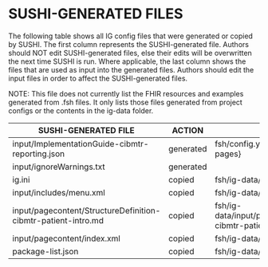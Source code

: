 # SUSHI-GENERATED FILES #

The following table shows all IG config files that were generated or copied by SUSHI.  The first column
represents the SUSHI-generated file. Authors should NOT edit SUSHI-generated files, else their edits will
be overwritten the next time SUSHI is run. Where applicable, the last column shows the files that are used
as input into the generated files. Authors should edit the input files in order to affect the SUSHI-generated
files.

NOTE: This file does not currently list the FHIR resources and examples generated from .fsh files. It only
lists those files generated from project configs or the contents in the ig-data folder.

| SUSHI-GENERATED FILE                                          | ACTION    | INPUT FILE(S)                                                             |
| ------------------------------------------------------------- | --------- | ------------------------------------------------------------------------- |
| input/ImplementationGuide-cibmtr-reporting.json               | generated | fsh/config.yaml, {all input resources and pages}                          |
| input/ignoreWarnings.txt                                      | generated |                                                                           |
| ig.ini                                                        | copied    | fsh/ig-data/ig.ini                                                        |
| input/includes/menu.xml                                       | copied    | fsh/ig-data/input/includes/menu.xml                                       |
| input/pagecontent/StructureDefinition-cibmtr-patient-intro.md | copied    | fsh/ig-data/input/pagecontent/StructureDefinition-cibmtr-patient-intro.md |
| input/pagecontent/index.xml                                   | copied    | fsh/ig-data/input/pagecontent/index.xml                                   |
| package-list.json                                             | copied    | fsh/ig-data/package-list.json                                             |